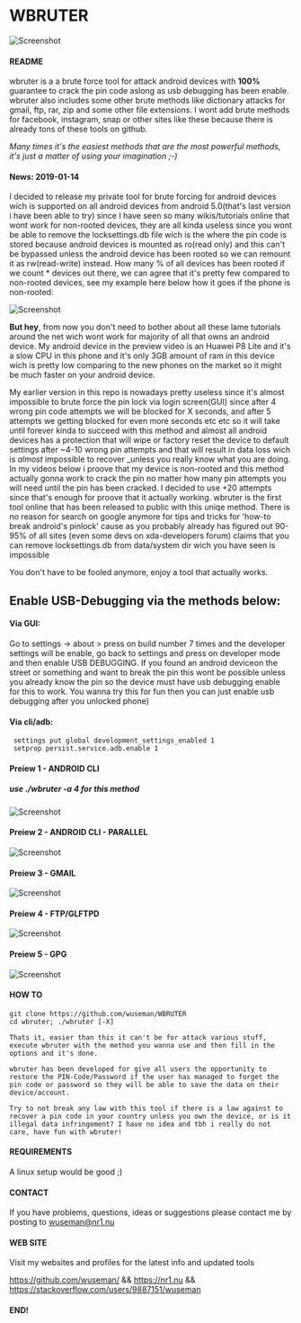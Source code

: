 # WBRUTER


![Screenshot](files/banner.png)

#### README

wbruter is a a brute force tool for attack android devices with **100%** guarantee to crack the pin code aslong as usb debugging has been enable. wbruter also includes some other brute methods like dictionary attacks for gmail, ftp, rar, zip and some other file extensions. I wont add brute methods for facebook, instagram, snap or other sites like these because there is already tons of these tools on github.

_Many times it's the easiest methods that are the most powerful methods, it's just a matter of using your imagination ;-)_

#### News: 2019-01-14

I decided to release my private tool for brute forcing for android devices wich is supported on all android devices from android 5.0(that's last version i have been able to try) since I have seen so many wikis/tutorials online that wont work for  non-rooted devices, they are all kinda useless since you wont be able to remove the locksettings.db file wich is the where the pin code is stored because android devices is mounted as ro(read only) and this can't be bypassed unless the android device has been rooted so we can remount it as rw(read-write) instead. How many % of all devices has been rooted if we count * devices out there, we can agree that it's pretty few compared to non-rooted devices, see my example here below how it goes if the phone is non-rooted: 

![Screenshot](files/wbruter-fail.gif)

**But hey**, from now you don't need to bother about all these lame tutorials around the net wich wont work for majority of all that owns an android device. My android device in the preview video is an Huawei P8 Lite and it's a 
slow CPU in this phone and it's only 3GB amount of ram in this device wich is pretty low comparing to the new phones on the market so it might be much faster on your android device.

My earlier version in this repo is nowadays pretty useless since it's almost impossible to brute force the pin lock via login screen(GUI) since after 4 wrong pin code attempts we will be blocked for X seconds, and after 5 
attempts we getting blocked for even more seconds etc etc so it will take until forever kinda to succeed with this method and almost all android devices has a protection that will wipe or factory reset the device to default settings after ~4-10 wrong pin attempts and that will result in data loss wich  is _almost_ impossible to recover _unless you really know what you are doing. In my videos below i proove that my device is non-rooted and this method actually gonna work to crack the pin no matter how many pin attempts you will need until the pin has been cracked. I decided to use +20 attempts since that's enough for proove that it actually working. wbruter is the first tool online that has been released to public with this uniqe method. There is no reason for search on google anymore for tips and tricks for 'how-to break android's pinlock' cause as you probably already has figured out 90-95% of all sites (even some devs on xda-developers forum) claims that you can remove locksettings.db from data/system dir wich you have seen is impossible 

You don't have to be fooled anymore, enjoy a tool that actually works.

## Enable USB-Debugging via the methods below:

#### Via GUI: 
Go to settings -> about > press on build number 7 times and the developer settings will be enable, go back to settings and press on developer mode and then enable USB DEBUGGING. If you found an android deviceon the street or something and want to break the pin this wont be possible unless you already know the pin so the device must have usb debugging enable for this to work. You wanna try this for fun then you can just enable usb debugging after you unlocked phone)

#### Via cli/adb: 

     settings put global development_settings_enabled 1
     setprop persist.service.adb.enable 1

#### Preiew 1 - ANDROID CLI
##### use ./wbruter -a 4 for this method
![Screenshot](files/wbruter-cli.gif)

#### Preiew 2 - ANDROID CLI - PARALLEL
![Screenshot](files/wbruter-android-parallell.gif)

#### Preiew 3 - GMAIL
![Screenshot](files/wbruter-gmail.gif)

#### Preiew 4 - FTP/GLFTPD
![Screenshot](files/wbruter-ftp.gif)

#### Preiew 5 - GPG
![Screenshot](files/wbruter--gpg.gif)

#### HOW TO

    git clone https://github.com/wuseman/WBRUTER
    cd wbruter; ./wbruter [-X]

    Thats it, easier than this it can't be for attack various stuff, execute wbruter with the method you wanna use and then fill in the options and it's done.
    
    wbruter has been developed for give all users the opportunity to restore the PIN-Code/Password if the user has managed to forget the pin code or password so they will be able to save the data on their device/account. 

    Try to not break any law with this tool if there is a law against to recover a pin code in your country unless you own the device, or is it illegal data infringement? I have no idea and tbh i really do not care, have fun with wbruter!

#### REQUIREMENTS

A linux setup would be good ;)

#### CONTACT 

If you have problems, questions, ideas or suggestions please contact me by posting to wuseman@nr1.nu

#### WEB SITE

Visit my websites and profiles for the latest info and updated tools

https://github.com/wuseman/ && https://nr1.nu && https://stackoverflow.com/users/9887151/wuseman

#### END!

